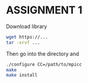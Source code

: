 # ASSIGNMENT 1

Download library

```bash
wget https://...
tar -xrvf ...
```

Then go into the directory and
```bash
./configure CC=/path/to/mpicc
make
make install
```
